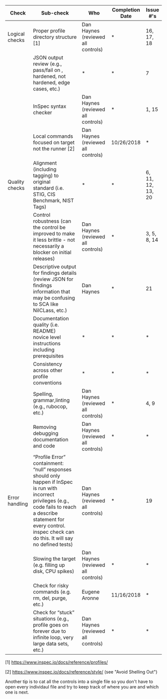 | Check          | Sub-check                                                                         | Who | Completion Date | Issue #'s |
|----------------|-----------------------------------------------------------------------------------|-----|-----------------|-----------|
|Logical checks| Proper profile directory structure	[1]						|Dan Haynes (reviewed all controls)|*|16, 17, 18|
||JSON output review (e.g., pass/fail on ,<br>hardened, not hardened, edge cases, etc.)|*|*|7|
||InSpec syntax checker|Dan Haynes (reviewed all controls)|*|1, 15|
||Local commands focused on target not the runner [2]|Dan Haynes (reviewed all controls)|10/26/2018|*|
|Quality checks|Alignment (including tagging) to original<br> standard (i.e. STIG, CIS Benchmark, NIST Tags)|*|*|6, 11, 12, 13, 20|
||Control robustness (can the control be improved to make it less brittle - not necessarily a blocker on initial releases)|Dan Haynes (reviewed all controls)|*|3, 5, 8, 14|
||Descriptive output for findings details (review JSON for findings information that may be confusing to SCA like NilCLass, etc.)|Dan Haynes|*|21|
||Documentation quality (i.e. README)<br> novice level instructions including prerequisites|*|*|*|
||Consistency across other profile conventions |*|*|*|
||Spelling, grammar,linting (e.g., rubocop, etc.)|Dan Haynes (reviewed all controls)|*|4, 9|
||Removing debugging documentation and code|Dan Haynes (reviewed all controls)|*|*|
| Error handling |“Profile Error” containment: “null” responses <br>should only happen if InSpec is run with incorrect privileges (e.g., code fails to reach a describe statement for every control. inspec check can do this. It will say no defined tests)|Dan Haynes (reviewed all controls)|*|19|
||Slowing the target (e.g. filling up disk, CPU spikes)|Dan Haynes (reviewed all controls)|*|*|
||Check for risky commands (e.g. rm, del, purge, etc.)|Eugene Aronne|11/16/2018|*|
||Check for “stuck” situations (e.g., profile goes on forever due to infinite loop, very large data sets, etc.)|Dan Haynes (reviewed all controls)|*|*|


[1] https://www.inspec.io/docs/reference/profiles/

[2] https://www.inspec.io/docs/reference/style/ (see "Avoid Shelling Out")

Another tip is to cat all the controls into a single file so you don't have to open every individaul file and try to keep track of where you are and which one is next.
